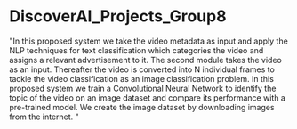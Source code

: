 # DiscoverAI_Projects_Group8

"In this proposed system we take the video metadata as input and apply the NLP techniques for text classification which categories the video and assigns a relevant advertisement to it. 
The second module takes the video as an input. Thereafter the video is converted into N individual frames to tackle the video classification as an image classification problem. In this proposed system we train a Convolutional Neural Network to identify the topic of the video on an image dataset and compare its performance with a pre-trained model. We create the image dataset by downloading images from the internet. "


